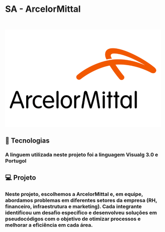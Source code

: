 <p aling="center">
    <h1>SA - ArcelorMittal</h1>
</p>
<br/>

<p aling="center">
    <img src="/assest/ArcelorMittallogopng_62a9b4c315f3a.png" alt="#">
</p>

## 🚀 Tecnologias

<p align="left"> 
 <h3>A linguem utilizada neste projeto foi a linguagem Visualg 3.0 e Portugol</h3>


## 💻 Projeto

<p align="left"> 
    <h3>Neste projeto, escolhemos a ArcelorMittal e, em equipe, abordamos problemas em diferentes setores da empresa (RH, financeiro, infraestrutura e marketing). Cada integrante identificou um desafio específico e desenvolveu soluções em pseudocódigos com o objetivo de otimizar processos e melhorar a eficiência em cada área.</h3>
</p>

 
